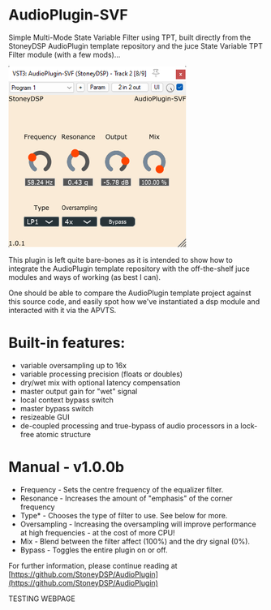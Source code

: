 # AudioPlugin-SVF
Simple Multi-Mode State Variable Filter using TPT, built directly from the StoneyDSP AudioPlugin template repository and the juce State Variable TPT Filter module (with a few mods)...

![Build-01-06-2022](https://raw.githubusercontent.com/StoneyDSP/AudioPlugin-SVF/main/Res/SVF-AutoGUI-1-0-1.png)

This plugin is left quite bare-bones as it is intended to show how to integrate the AudioPlugin template repository with the off-the-shelf juce modules and ways of working (as best I can).

One should be able to compare the AudioPlugin template project against this source code, and easily spot how we've instantiated a dsp module and interacted with it via the APVTS.

# Built-in features:
+ variable oversampling up to 16x
+ variable processing precision (floats or doubles)
+ dry/wet mix with optional latency compensation
+ master output gain for "wet" signal
+ local context bypass switch
+ master bypass switch
+ resizeable GUI
+ de-coupled processing and true-bypass of audio processors in a lock-free atomic structure

# Manual - v1.0.0b

+ Frequency - Sets the centre frequency of the equalizer filter.
+ Resonance - Increases the amount of "emphasis" of the corner frequency
+ Type* - Chooses the type of filter to use. See below for more.
+ Oversampling - Increasing the oversampling will improve performance at high frequencies - at the cost of more CPU!
+ Mix - Blend between the filter affect (100%) and the dry signal (0%).
+ Bypass - Toggles the entire plugin on or off.

For further information, please continue reading at [https://github.com/StoneyDSP/AudioPlugin](https://github.com/StoneyDSP/AudioPlugin)

TESTING WEBPAGE
